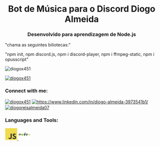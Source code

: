 <h1 align="center">Bot de Música para o Discord Diogo Almeida</h1>
<h3 align="center">Desenvolvido para aprendizagem de Node.js</h3>

<p align="left" font-weight="bold">"chama as seguintes biliotecas:"</p>
<p align="left">"npm init, npm discord.js, npm i discord-player, npm i ffmpeg-static, npm i opusscript"</p>


<p align="left"> <img src="https://komarev.com/ghpvc/?username=diogox451&label=Profile%20views&color=0e75b6&style=flat" alt="diogox451" /> </p>

<p align="left"> <a href="https://twitter.com/diogox451" target="blank"><img src="https://img.shields.io/twitter/follow/diogox451?logo=twitter&style=for-the-badge" alt="diogox451" /></a> </p>

<h3 align="left">Connect with me:</h3>
<p align="left">
<a href="https://twitter.com/diogox451" target="blank"><img align="center" src="https://raw.githubusercontent.com/rahuldkjain/github-profile-readme-generator/master/src/images/icons/Social/twitter.svg" alt="diogox451" height="30" width="40" /></a>
<a href="https://linkedin.com/in/https://www.linkedin.com/in/diogo-almeida-3973541b1/" target="blank"><img align="center" src="https://raw.githubusercontent.com/rahuldkjain/github-profile-readme-generator/master/src/images/icons/Social/linked-in-alt.svg" alt="https://www.linkedin.com/in/diogo-almeida-3973541b1/" height="30" width="40" /></a>
<a href="https://instagram.com/diogoreisalmeida07" target="blank"><img align="center" src="https://raw.githubusercontent.com/rahuldkjain/github-profile-readme-generator/master/src/images/icons/Social/instagram.svg" alt="diogoreisalmeida07" height="30" width="40" /></a>
</p>

<h3 align="left">Languages and Tools:</h3>
<p align="left"> <a href="https://developer.mozilla.org/en-US/docs/Web/JavaScript" target="_blank" rel="noreferrer"> <img src="https://raw.githubusercontent.com/devicons/devicon/master/icons/javascript/javascript-original.svg" alt="javascript" width="40" height="40"/> </a> <a href="https://nodejs.org" target="_blank" rel="noreferrer"> <img src="https://raw.githubusercontent.com/devicons/devicon/master/icons/nodejs/nodejs-original-wordmark.svg" alt="nodejs" width="40" height="40"/> </a> </p>